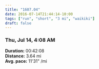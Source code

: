 ```yaml
---
title: "1607.04"
date: 2016-07-14T21:44:14-10:00
tags: ["run", "short", "3 mi", "waikiki"]
draft: false
---
```


### Thu, Jul 14, 4:08 AM

**Duration:** 00:42:08  
**Distance:** 3.64 mi  
**Avg. pace:** 11'31" /mi